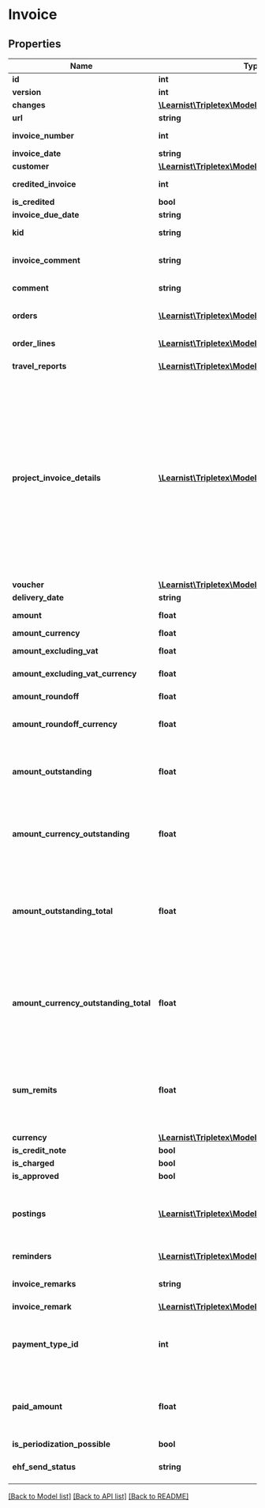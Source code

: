 # Invoice

## Properties
Name | Type | Description | Notes
------------ | ------------- | ------------- | -------------
**id** | **int** |  | [optional] 
**version** | **int** |  | [optional] 
**changes** | [**\Learnist\Tripletex\Model\Change[]**](Change.md) |  | [optional] 
**url** | **string** |  | [optional] 
**invoice_number** | **int** | If value is set to 0, the invoice number will be generated. | [optional] 
**invoice_date** | **string** |  | 
**customer** | [**\Learnist\Tripletex\Model\Customer**](Customer.md) |  | [optional] 
**credited_invoice** | **int** | The id of the original invoice if this is a credit note. | [optional] 
**is_credited** | **bool** |  | [optional] 
**invoice_due_date** | **string** |  | 
**kid** | **string** | KID - Kundeidentifikasjonsnummer. | [optional] 
**invoice_comment** | **string** | Comment text for the invoice. This was specified on the order as invoiceComment. | [optional] 
**comment** | **string** | Comment text for the specific invoice. | [optional] 
**orders** | [**\Learnist\Tripletex\Model\Order[]**](Order.md) | Related orders. Only one order per invoice is supported at the moment. | 
**order_lines** | [**\Learnist\Tripletex\Model\OrderLine[]**](OrderLine.md) | Orderlines connected to the invoice. | [optional] 
**travel_reports** | [**\Learnist\Tripletex\Model\TravelExpense[]**](TravelExpense.md) | Travel reports connected to the invoice. | [optional] 
**project_invoice_details** | [**\Learnist\Tripletex\Model\ProjectInvoiceDetails[]**](ProjectInvoiceDetails.md) | ProjectInvoiceDetails contains additional information about the invoice, in particular invoices for projects. It contains information about the charged project, the fee amount, extra percent and amount, extra costs, travel expenses, invoice and project comments, akonto amount and values determining if extra costs, akonto and hours should be included. ProjectInvoiceDetails is an object which represents the relation between an invoice and a Project, Orderline and OrderOut object. | [optional] 
**voucher** | [**\Learnist\Tripletex\Model\Voucher**](Voucher.md) |  | [optional] 
**delivery_date** | **string** | The delivery date. | [optional] 
**amount** | **float** | In the company’s currency, typically NOK. | [optional] 
**amount_currency** | **float** | In the specified currency. | [optional] 
**amount_excluding_vat** | **float** | Amount excluding VAT (NOK). | [optional] 
**amount_excluding_vat_currency** | **float** | Amount excluding VAT in the specified currency. | [optional] 
**amount_roundoff** | **float** | Amount of round off to nearest integer. | [optional] 
**amount_roundoff_currency** | **float** | Amount of round off to nearest integer in the specified currency. | [optional] 
**amount_outstanding** | **float** | The amount outstanding based on the history collection, excluding reminders and any existing remits, in the invoice currency. | [optional] 
**amount_currency_outstanding** | **float** | The amountCurrency outstanding based on the history collection, excluding reminders and any existing remits, in the invoice currency. | [optional] 
**amount_outstanding_total** | **float** | The amount outstanding based on the history collection and including the last reminder and any existing remits. This is the total invoice balance including reminders and remittances, in the invoice currency. | [optional] 
**amount_currency_outstanding_total** | **float** | The amountCurrency outstanding based on the history collection and including the last reminder and any existing remits. This is the total invoice balance including reminders and remittances, in the invoice currency. | [optional] 
**sum_remits** | **float** | The sum of all open remittances of the invoice. Remittances are reimbursement payments back to the customer and are therefore relevant to the bookkeeping of the invoice in the accounts. | [optional] 
**currency** | [**\Learnist\Tripletex\Model\Currency**](Currency.md) |  | [optional] 
**is_credit_note** | **bool** |  | [optional] 
**is_charged** | **bool** |  | [optional] 
**is_approved** | **bool** |  | [optional] 
**postings** | [**\Learnist\Tripletex\Model\Posting[]**](Posting.md) | The invoice postings, which includes a posting for the invoice with a positive amount, and one or more posting for the payments with negative amounts. | [optional] 
**reminders** | [**\Learnist\Tripletex\Model\Reminder[]**](Reminder.md) | Invoice debt collection and reminders. | [optional] 
**invoice_remarks** | **string** | Deprecated Invoice remarks - please use the &#x27;invoiceRemark&#x27; instead. | [optional] 
**invoice_remark** | [**\Learnist\Tripletex\Model\InvoiceRemark**](InvoiceRemark.md) |  | [optional] 
**payment_type_id** | **int** | [BETA] Optional. Used to specify payment type for prepaid invoices. Payment type can be specified here, or as a parameter to the /invoice API endpoint. | [optional] 
**paid_amount** | **float** | [BETA] Optional. Used to specify the prepaid amount of the invoice. The paid amount can be specified here, or as a parameter to the /invoice API endpoint. | [optional] 
**is_periodization_possible** | **bool** |  | [optional] 
**ehf_send_status** | **string** | [Deprecated] EHF (Peppol) send status. This only shows status for historic EHFs. | [optional] 

[[Back to Model list]](../../README.md#documentation-for-models) [[Back to API list]](../../README.md#documentation-for-api-endpoints) [[Back to README]](../../README.md)


